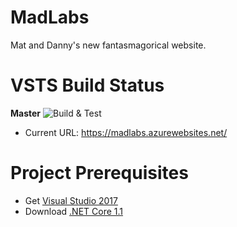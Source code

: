 # MadLabs
Mat and Danny's new fantasmagorical website.

# VSTS Build Status
 **Master** ![Build & Test](https://madlabsworkshop.visualstudio.com/_apis/public/build/definitions/24230ea1-01f4-435c-881a-740534f63147/2/badge)
 - Current URL: https://madlabs.azurewebsites.net/

# Project Prerequisites
 - Get [Visual Studio 2017](https://www.visualstudio.com/vs/whatsnew/)
 - Download [.NET Core 1.1](https://www.microsoft.com/net/download/visual-studio-sdks)


